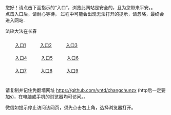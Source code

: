 您好！请点击下面指示的“入口”，浏览此网站是安全的，且为您带来平安。。 <br/>
点击入口后，请耐心等待， 过程中可能会出现无法打开的提示，请忽略，最终会进入网站. </br>

法轮大法在长春<br/>
<div style="padding:10px"><a style="margin:20px" target="_blank" href="https://d1komjnf5frt11.cloudfront.net/2Qpsp?lmdlxlmv" id="ccLink1" rel="nofollow">入口1</a> <a target="_blank" style="margin:20px" href="https://do3twxnuk35ua.cloudfront.net/2Qpsp?jdbtyz" id="ccLink2" rel="nofollow">入口2</a> <a style="margin:20px" target="_blank" href="https://d3c24c1hl7pn6o.cloudfront.net/2Qpsp?usvujhzv" id="ccLink3" rel="nofollow">入口3</a></div>

<div style="padding:10px" ><a style="margin:20px" target="_blank" href="https://d1komjnf5frt11.cloudfront.net/2Qpsp?lmdlxlmv" id="ccLink4" rel="nofollow">入口4</a> <a style="margin:20px" href="https://do3twxnuk35ua.cloudfront.net/2Qpsp?jdbtyz" target="_blank" id="ccLink5" rel="nofollow">入口5</a> <a style="margin:20px" href="https://d3c24c1hl7pn6o.cloudfront.net/2Qpsp?usvujhzv" target="_blank" id="ccLink6" rel="nofollow">入口6</a></div>

<div style="padding:10px"><a style="margin:20px" target="_blank" href="https://d1komjnf5frt11.cloudfront.net/2Qpsp?lmdlxlmv" id="ccLink7" rel="nofollow">入口7</a> <a style="margin:20px" href="https://do3twxnuk35ua.cloudfront.net/2Qpsp?jdbtyz" target="_blank" id="ccLink8" rel="nofollow">入口8</a> <a style="margin:20px" target="_blank" href="https://d3c24c1hl7pn6o.cloudfront.net/2Qpsp?usvujhzv" id="ccLink9" rel="nofollow">入口9</a></div>

<br/>



请复制并记住免翻墙网址 https://github.com/yntd/changchunzx (http后一定要加s)，在电脑或手机的浏览器均可访问。。<br/>

微信如提示停止访问该网页，须先点击右上角，选择浏览器打开。
